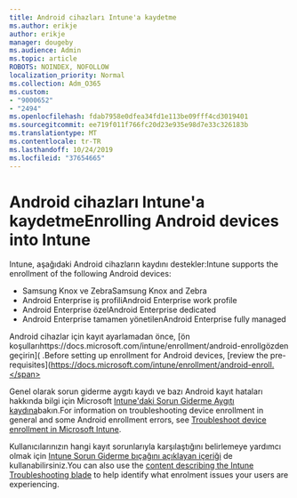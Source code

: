 ```yaml
---
title: Android cihazları Intune'a kaydetme
ms.author: erikje
author: erikje
manager: dougeby
ms.audience: Admin
ms.topic: article
ROBOTS: NOINDEX, NOFOLLOW
localization_priority: Normal
ms.collection: Adm_O365
ms.custom:
- "9000652"
- "2494"
ms.openlocfilehash: fdab7958e0dfea34fd1e113be09fff4cd3019401
ms.sourcegitcommit: ee719f011f766fc20d23e935e98d7e33c326183b
ms.translationtype: MT
ms.contentlocale: tr-TR
ms.lasthandoff: 10/24/2019
ms.locfileid: "37654665"
---
```

# <a name="enrolling-android-devices-into-intune"></a><span data-ttu-id="19cbd-102">Android cihazları Intune'a kaydetme</span><span class="sxs-lookup"><span data-stu-id="19cbd-102">Enrolling Android devices into Intune</span></span>

<span data-ttu-id="19cbd-103">Intune, aşağıdaki Android cihazların kaydını destekler:</span><span class="sxs-lookup"><span data-stu-id="19cbd-103">Intune supports the enrollment of the following Android devices:</span></span>
- <span data-ttu-id="19cbd-104">Samsung Knox ve Zebra</span><span class="sxs-lookup"><span data-stu-id="19cbd-104">Samsung Knox and Zebra</span></span>
- <span data-ttu-id="19cbd-105">Android Enterprise iş profili</span><span class="sxs-lookup"><span data-stu-id="19cbd-105">Android Enterprise work profile</span></span>
- <span data-ttu-id="19cbd-106">Android Enterprise özel</span><span class="sxs-lookup"><span data-stu-id="19cbd-106">Android Enterprise dedicated</span></span>
- <span data-ttu-id="19cbd-107">Android Enterprise tamamen yönetilen</span><span class="sxs-lookup"><span data-stu-id="19cbd-107">Android Enterprise fully managed</span></span>

<span data-ttu-id="19cbd-108">Android cihazlar için kayıt ayarlamadan önce, [ön koşullarıhttps://docs.microsoft.com/intune/enrollment/android-enrollgözden geçirin]( .</span><span class="sxs-lookup"><span data-stu-id="19cbd-108">Before setting up enrollment for Android devices, [review the pre-requisites](https://docs.microsoft.com/intune/enrollment/android-enroll.</span></span>

<span data-ttu-id="19cbd-109">Genel olarak sorun giderme aygıtı kaydı ve bazı Android kayıt hataları hakkında bilgi için Microsoft [Intune'daki Sorun Giderme Aygıtı kaydına](https://docs.microsoft.com/intune/enrollment/troubleshoot-device-enrollment-in-intune)bakın.</span><span class="sxs-lookup"><span data-stu-id="19cbd-109">For information on troubleshooting device enrollment in general and some Android enrollment errors,  see [Troubleshoot device enrollment in Microsoft Intune](https://docs.microsoft.com/intune/enrollment/troubleshoot-device-enrollment-in-intune).</span></span>

<span data-ttu-id="19cbd-110">Kullanıcılarınızın hangi kayıt sorunlarıyla karşılaştığını belirlemeye yardımcı olmak için [Intune Sorun Giderme bıçağını açıklayan içeriği](https://docs.microsoft.com/intune/fundamentals/help-desk-operators) de kullanabilirsiniz.</span><span class="sxs-lookup"><span data-stu-id="19cbd-110">You can also use the [content describing the Intune Troubleshooting blade](https://docs.microsoft.com/intune/fundamentals/help-desk-operators) to help identify what enrolment issues your users are experiencing.</span></span>





